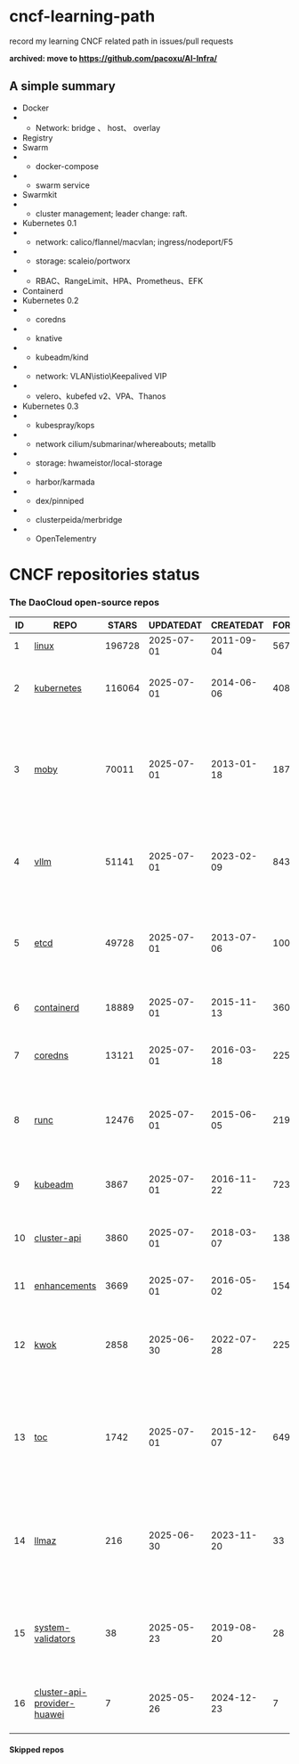 # cncf-learning-path
record my learning CNCF related path in issues/pull requests

**archived: move to https://github.com/pacoxu/AI-Infra/**

## A simple summary
- Docker
- - Network: bridge 、 host、 overlay
- Registry
- Swarm
- - docker-compose
- - swarm service
- Swarmkit
- - cluster management; leader change: raft.
- Kubernetes 0.1
- - network: calico/flannel/macvlan; ingress/nodeport/F5
- - storage: scaleio/portworx
- - RBAC、RangeLimit、HPA、Prometheus、EFK
- Containerd
- Kubernetes 0.2
- - coredns
- - knative
- - kubeadm/kind
- - network: VLAN\istio\Keepalived VIP
- - velero、kubefed v2、VPA、Thanos
- Kubernetes 0.3
- - kubespray/kops
- - network cilium/submarinar/whereabouts; metallb
- - storage: hwameistor/local-storage
- - harbor/karmada
- - dex/pinniped
- - clusterpeida/merbridge
- - OpenTelementry

# CNCF repositories status
<!--START_SECTION:github_repos-->
### The DaoCloud open-source repos
| ID |                                                REPO                                                | STARS  | UPDATEDAT  | CREATEDAT  | FORKSCOUNT |                                                DESCRIPTIONS                                                |
|----|----------------------------------------------------------------------------------------------------|--------|------------|------------|------------|------------------------------------------------------------------------------------------------------------|
|  1 | [linux](https://github.com/torvalds/linux)                                                         | 196728 | 2025-07-01 | 2011-09-04 |      56765 | Linux kernel source tree                                                                                   |
|  2 | [kubernetes](https://github.com/kubernetes/kubernetes)                                             | 116064 | 2025-07-01 | 2014-06-06 |      40869 | Production-Grade Container Scheduling and Management                                                       |
|  3 | [moby](https://github.com/moby/moby)                                                               |  70011 | 2025-07-01 | 2013-01-18 |      18778 | The Moby Project - a collaborative project for the container ecosystem to assemble container-based systems |
|  4 | [vllm](https://github.com/vllm-project/vllm)                                                       |  51141 | 2025-07-01 | 2023-02-09 |       8434 | A high-throughput and memory-efficient inference and serving engine for LLMs                               |
|  5 | [etcd](https://github.com/etcd-io/etcd)                                                            |  49728 | 2025-07-01 | 2013-07-06 |      10099 | Distributed reliable key-value store for the most critical data of a distributed system                    |
|  6 | [containerd](https://github.com/containerd/containerd)                                             |  18889 | 2025-07-01 | 2015-11-13 |       3602 | An open and reliable container runtime                                                                     |
|  7 | [coredns](https://github.com/coredns/coredns)                                                      |  13121 | 2025-07-01 | 2016-03-18 |       2256 | CoreDNS is a DNS server that chains plugins                                                                |
|  8 | [runc](https://github.com/opencontainers/runc)                                                     |  12476 | 2025-07-01 | 2015-06-05 |       2193 | CLI tool for spawning and running containers according to the OCI specification                            |
|  9 | [kubeadm](https://github.com/kubernetes/kubeadm)                                                   |   3867 | 2025-07-01 | 2016-11-22 |        723 | Aggregator for issues filed against kubeadm                                                                |
| 10 | [cluster-api](https://github.com/kubernetes-sigs/cluster-api)                                      |   3860 | 2025-07-01 | 2018-03-07 |       1387 | Home for Cluster API, a subproject of sig-cluster-lifecycle                                                |
| 11 | [enhancements](https://github.com/kubernetes/enhancements)                                         |   3669 | 2025-07-01 | 2016-05-02 |       1547 | Enhancements tracking repo for Kubernetes                                                                  |
| 12 | [kwok](https://github.com/kubernetes-sigs/kwok)                                                    |   2858 | 2025-06-30 | 2022-07-28 |        225 | Kubernetes WithOut Kubelet -  Simulates thousands of Nodes and Clusters.                                   |
| 13 | [toc](https://github.com/cncf/toc)                                                                 |   1742 | 2025-07-01 | 2015-12-07 |        649 | ⚖️ The CNCF Technical Oversight Committee (TOC) is the technical governing body of the CNCF Foundation.    |
| 14 | [llmaz](https://github.com/InftyAI/llmaz)                                                          |    216 | 2025-06-30 | 2023-11-20 |         33 | ☸️ Easy, advanced inference platform for large language models on Kubernetes. 🌟 Star to support our work! |
| 15 | [system-validators](https://github.com/kubernetes/system-validators)                               |     38 | 2025-05-23 | 2019-08-20 |         28 | A set of system-oriented validators for kubeadm preflight checks.                                          |
| 16 | [cluster-api-provider-huawei](https://github.com/HuaweiCloudDeveloper/cluster-api-provider-huawei) |      7 | 2025-05-26 | 2024-12-23 |          7 | Kubernetes Cluster API Provider Huawei Cloud (CAPHW)                                                       |



#### Skipped repos
<!--END_SECTION:github_repos-->
